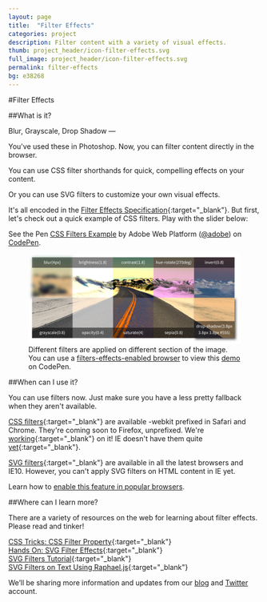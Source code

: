 ```yaml
---
layout: page
title:  "Filter Effects"
categories: project
description: Filter content with a variety of visual effects.
thumb: project_header/icon-filter-effects.svg
full_image: project_header/icon-filter-effects.svg
permalink: filter-effects
bg: e38268
---
```

#Filter Effects

##What is it?

Blur, Grayscale, Drop Shadow &mdash;

You've used these in Photoshop. Now, you can filter content directly in the browser.

You can use CSS filter shorthands for quick, compelling effects on your content.

Or you can use SVG filters to customize your own visual effects.

It's all encoded in the [Filter Effects Specification](http://www.w3.org/TR/filter-effects/){:target="_blank"}. But first, let's check out a quick example of CSS filters. Play with the slider below:

<div id="filter-effects-codepen">
  <p data-height="320" data-theme-id="0" data-slug-hash="KyEpe" data-default-tab="result" class='codepen'>See the Pen <a href='http://codepen.io/adobe/pen/KyEpe/'>CSS Filters Example</a> by Adobe Web Platform (<a href='http://codepen.io/adobe'>@adobe</a>) on <a href='http://codepen.io'>CodePen</a>.</p>
  <script async src="//codepen.io/assets/embed/ei.js"></script>
</div>
<figure id="filter-effects-image">
  <a href="http://codepen.io/adobe/pen/KyEpe/">
  <center><img src="/img/filters/filter-demo-screenshot.png" alt="CSS Filters Example"></img></center>
  </a>
  <figcaption>
    Different filters are applied on different section of the image. You can use a <a href="http://caniuse.com/#feat=css-filters" target="_blank">filters-effects-enabled browser</a> to view this <a href="http://codepen.io/adobe/pen/KyEpe/">demo</a> on CodePen.
  </figcaption>
</figure>

##When can I use it?

You can use filters now. Just make sure you have a less pretty fallback when they aren't available.

[CSS filters](http://caniuse.com/#feat=css-filters){:target="_blank"} are available -webkit prefixed in Safari and Chrome.
They're coming soon to Firefox, unprefixed. We're [working](https://bugzilla.mozilla.org/show_bug.cgi?id=869828){:target="_blank"} on it!
IE doesn't have them quite [yet](http://status.modern.ie/filters?term=filter){:target="_blank"}.

[SVG filters](http://caniuse.com/#feat=svg-filters){:target="_blank"} are available in all the latest browsers and IE10. However, you can't apply SVG filters on HTML content in IE yet.

Learn how to [enable this feature in popular browsers](http://webplatform.adobe.com/enable/).

##Where can I learn more?

There are a variety of resources on the web for learning about filter effects. Please read and tinker!

[CSS Tricks: CSS Filter Property](http://css-tricks.com/almanac/properties/f/filter/){:target="_blank"}
<br/>
[Hands On: SVG Filter Effects](http://ie.microsoft.com/testdrive/graphics/hands-on-css3/hands-on_svg-filter-effects.htm){:target="_blank"}
<br/>
[SVG Filters Tutorial](http://tutorials.jenkov.com/svg/filters.html){:target="_blank"}
<br/>
[SVG Filters on Text Using Raphael.js](http://css-tricks.com/svg-filters-on-text/){:target="_blank"}

We’ll be sharing more information and updates from our [blog](http://blogs.adobe.com/webplatform/) and [Twitter](https://twitter.com/adobeweb) account.
<script>
if (Modernizr.cssfilters) {
    document.getElementById("filter-effects-image").style.display = 'none';
} else {
    document.getElementById("filter-effects-codepen").style.display = 'none';
}
</script>

